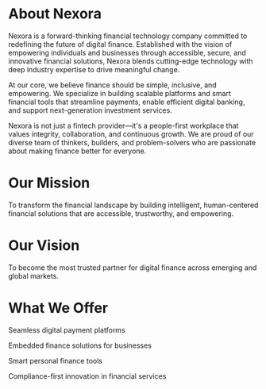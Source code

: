 # About Nexora
Nexora is a forward-thinking financial technology company committed to redefining the future of digital finance. Established with the vision of empowering individuals and businesses through accessible, secure, and innovative financial solutions, Nexora blends cutting-edge technology with deep industry expertise to drive meaningful change.

At our core, we believe finance should be simple, inclusive, and empowering. We specialize in building scalable platforms and smart financial tools that streamline payments, enable efficient digital banking, and support next-generation investment services.

Nexora is not just a fintech provider—it's a people-first workplace that values integrity, collaboration, and continuous growth. We are proud of our diverse team of thinkers, builders, and problem-solvers who are passionate about making finance better for everyone.

# Our Mission
To transform the financial landscape by building intelligent, human-centered financial solutions that are accessible, trustworthy, and empowering.

# Our Vision
To become the most trusted partner for digital finance across emerging and global markets.

# What We Offer
Seamless digital payment platforms

Embedded finance solutions for businesses

Smart personal finance tools

Compliance-first innovation in financial services